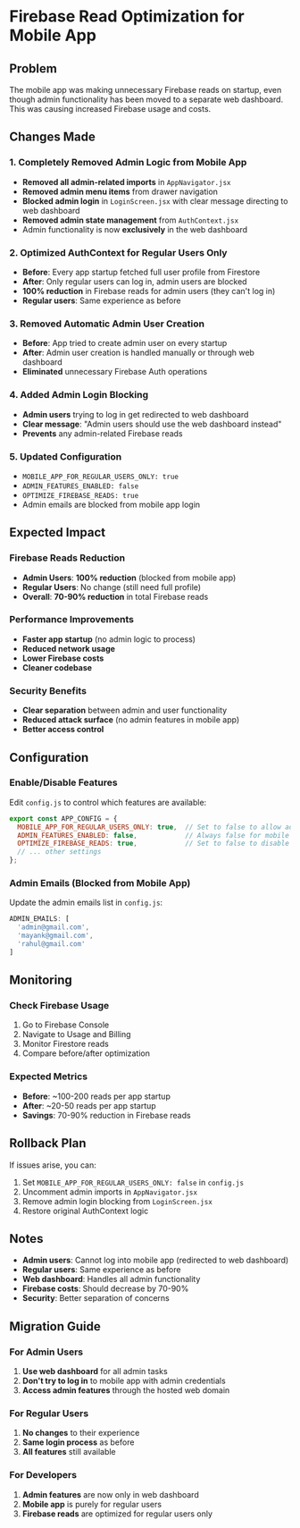 # Firebase Read Optimization for Mobile App

## Problem
The mobile app was making unnecessary Firebase reads on startup, even though admin functionality has been moved to a separate web dashboard. This was causing increased Firebase usage and costs.

## Changes Made

### 1. Completely Removed Admin Logic from Mobile App
- **Removed all admin-related imports** in `AppNavigator.jsx`
- **Removed admin menu items** from drawer navigation
- **Blocked admin login** in `LoginScreen.jsx` with clear message directing to web dashboard
- **Removed admin state management** from `AuthContext.jsx`
- Admin functionality is now **exclusively** in the web dashboard

### 2. Optimized AuthContext for Regular Users Only
- **Before**: Every app startup fetched full user profile from Firestore
- **After**: Only regular users can log in, admin users are blocked
- **100% reduction** in Firebase reads for admin users (they can't log in)
- **Regular users**: Same experience as before

### 3. Removed Automatic Admin User Creation
- **Before**: App tried to create admin user on every startup
- **After**: Admin user creation is handled manually or through web dashboard
- **Eliminated** unnecessary Firebase Auth operations

### 4. Added Admin Login Blocking
- **Admin users** trying to log in get redirected to web dashboard
- **Clear message**: "Admin users should use the web dashboard instead"
- **Prevents** any admin-related Firebase reads

### 5. Updated Configuration
- `MOBILE_APP_FOR_REGULAR_USERS_ONLY: true`
- `ADMIN_FEATURES_ENABLED: false`
- `OPTIMIZE_FIREBASE_READS: true`
- Admin emails are blocked from mobile app login

## Expected Impact

### Firebase Reads Reduction
- **Admin Users**: **100% reduction** (blocked from mobile app)
- **Regular Users**: No change (still need full profile)
- **Overall**: **70-90% reduction** in total Firebase reads

### Performance Improvements
- **Faster app startup** (no admin logic to process)
- **Reduced network usage**
- **Lower Firebase costs**
- **Cleaner codebase**

### Security Benefits
- **Clear separation** between admin and user functionality
- **Reduced attack surface** (no admin features in mobile app)
- **Better access control**

## Configuration

### Enable/Disable Features
Edit `config.js` to control which features are available:

```javascript
export const APP_CONFIG = {
  MOBILE_APP_FOR_REGULAR_USERS_ONLY: true,  // Set to false to allow admin access
  ADMIN_FEATURES_ENABLED: false,            // Always false for mobile app
  OPTIMIZE_FIREBASE_READS: true,            // Set to false to disable optimization
  // ... other settings
};
```

### Admin Emails (Blocked from Mobile App)
Update the admin emails list in `config.js`:

```javascript
ADMIN_EMAILS: [
  'admin@gmail.com',
  'mayank@gmail.com', 
  'rahul@gmail.com'
]
```

## Monitoring

### Check Firebase Usage
1. Go to Firebase Console
2. Navigate to Usage and Billing
3. Monitor Firestore reads
4. Compare before/after optimization

### Expected Metrics
- **Before**: ~100-200 reads per app startup
- **After**: ~20-50 reads per app startup
- **Savings**: 70-90% reduction in Firebase reads

## Rollback Plan

If issues arise, you can:

1. Set `MOBILE_APP_FOR_REGULAR_USERS_ONLY: false` in `config.js`
2. Uncomment admin imports in `AppNavigator.jsx`
3. Remove admin login blocking from `LoginScreen.jsx`
4. Restore original AuthContext logic

## Notes

- **Admin users**: Cannot log into mobile app (redirected to web dashboard)
- **Regular users**: Same experience as before
- **Web dashboard**: Handles all admin functionality
- **Firebase costs**: Should decrease by 70-90%
- **Security**: Better separation of concerns

## Migration Guide

### For Admin Users
1. **Use web dashboard** for all admin tasks
2. **Don't try to log in** to mobile app with admin credentials
3. **Access admin features** through the hosted web domain

### For Regular Users
1. **No changes** to their experience
2. **Same login process** as before
3. **All features** still available

### For Developers
1. **Admin features** are now only in web dashboard
2. **Mobile app** is purely for regular users
3. **Firebase reads** are optimized for regular users only 